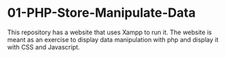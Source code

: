# 01-PHP-Store-Manipulate-Data
This repository has a website that uses Xampp to run it.
The website is meant as an exercise to display data manipulation with php and display it with CSS and Javascript.
